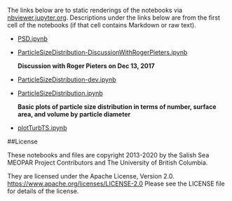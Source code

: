 The links below are to static renderings of the notebooks via
[nbviewer.jupyter.org](https://nbviewer.jupyter.org/).
Descriptions under the links below are from the first cell of the notebooks
(if that cell contains Markdown or raw text).

* [PSD.ipynb](https://nbviewer.jupyter.org/github/SalishSeaCast/analysis-elise-2/blob/master/notebooks/PARPaper/plots-notes/PSD.ipynb)  
    
* [ParticleSizeDistribution-DiscussionWithRogerPieters.ipynb](https://nbviewer.jupyter.org/github/SalishSeaCast/analysis-elise-2/blob/master/notebooks/PARPaper/plots-notes/ParticleSizeDistribution-DiscussionWithRogerPieters.ipynb)  
    
    **Discussion with Roger Pieters on Dec 13, 2017**  

* [ParticleSizeDistribution-dev.ipynb](https://nbviewer.jupyter.org/github/SalishSeaCast/analysis-elise-2/blob/master/notebooks/PARPaper/plots-notes/ParticleSizeDistribution-dev.ipynb)  
    
* [ParticleSizeDistribution.ipynb](https://nbviewer.jupyter.org/github/SalishSeaCast/analysis-elise-2/blob/master/notebooks/PARPaper/plots-notes/ParticleSizeDistribution.ipynb)  
    
    **Basic plots of particle size distribution in terms of number, surface area, and volume by particle diameter**  

* [plotTurbTS.ipynb](https://nbviewer.jupyter.org/github/SalishSeaCast/analysis-elise-2/blob/master/notebooks/PARPaper/plots-notes/plotTurbTS.ipynb)  
    

##License

These notebooks and files are copyright 2013-2020
by the Salish Sea MEOPAR Project Contributors
and The University of British Columbia.

They are licensed under the Apache License, Version 2.0.
https://www.apache.org/licenses/LICENSE-2.0
Please see the LICENSE file for details of the license.
